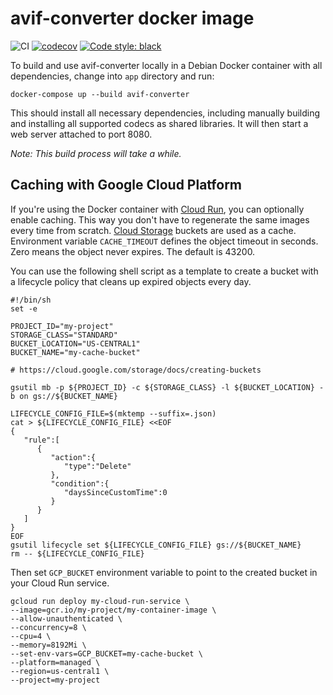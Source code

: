 # avif-converter docker image

![CI](https://github.com/oittaa/avif-converter/workflows/CI/badge.svg)
[![codecov](https://codecov.io/gh/oittaa/avif-converter/branch/master/graph/badge.svg?token=JZ2GFR3RPZ)](https://codecov.io/gh/oittaa/avif-converter)
[![Code style: black](https://img.shields.io/badge/code%20style-black-000000.svg)](https://github.com/psf/black)

To build and use avif-converter locally in a Debian Docker container with all dependencies,
change into `app` directory and run:

    docker-compose up --build avif-converter

This should install all necessary dependencies, including manually building and installing all
supported codecs as shared libraries. It will then start a web server attached to port 8080.

*Note: This build process will take a while.*

## Caching with Google Cloud Platform

If you're using the Docker container with [Cloud Run][cloud-run], you can optionally enable caching. This way you don't have to regenerate the same images every time from scratch. [Cloud Storage][cloud-storage] buckets are used as a cache. Environment variable `CACHE_TIMEOUT` defines the object timeout in seconds. Zero means the object never expires. The default is 43200.

You can use the following shell script as a template to create a bucket with a lifecycle policy that cleans up expired objects every day.

```
#!/bin/sh
set -e

PROJECT_ID="my-project"
STORAGE_CLASS="STANDARD"
BUCKET_LOCATION="US-CENTRAL1"
BUCKET_NAME="my-cache-bucket"

# https://cloud.google.com/storage/docs/creating-buckets

gsutil mb -p ${PROJECT_ID} -c ${STORAGE_CLASS} -l ${BUCKET_LOCATION} -b on gs://${BUCKET_NAME}

LIFECYCLE_CONFIG_FILE=$(mktemp --suffix=.json)
cat > ${LIFECYCLE_CONFIG_FILE} <<EOF
{
   "rule":[
      {
         "action":{
            "type":"Delete"
         },
         "condition":{
            "daysSinceCustomTime":0
         }
      }
   ]
}
EOF
gsutil lifecycle set ${LIFECYCLE_CONFIG_FILE} gs://${BUCKET_NAME}
rm -- ${LIFECYCLE_CONFIG_FILE}
```

Then set `GCP_BUCKET` environment variable to point to the created bucket in your Cloud Run service.
```
gcloud run deploy my-cloud-run-service \
--image=gcr.io/my-project/my-container-image \
--allow-unauthenticated \
--concurrency=8 \
--cpu=4 \
--memory=8192Mi \
--set-env-vars=GCP_BUCKET=my-cache-bucket \
--platform=managed \
--region=us-central1 \
--project=my-project
```

[cloud-run]: https://cloud.google.com/run
[cloud-storage]: https://cloud.google.com/storage
